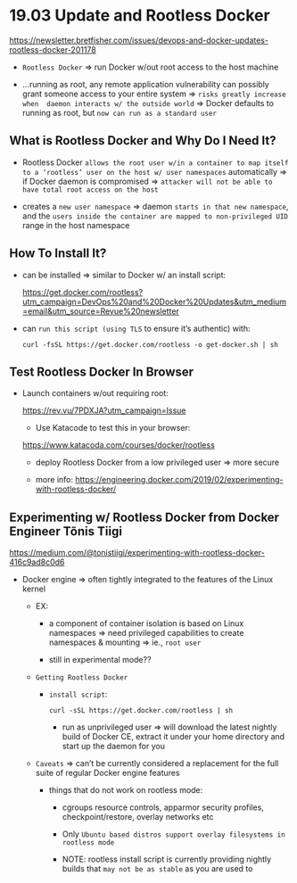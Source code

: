 # 19.03 Update and Rootless Docker

https://newsletter.bretfisher.com/issues/devops-and-docker-updates-rootless-docker-201178


- `Rootless Docker` => run Docker w/out root access to the host machine

- ...running as root, any remote application vulnerability can possibly grant someone access to your entire system => `risks greatly increase when  daemon interacts w/ the outside world` => Docker defaults to running as root, but `now can run as a standard user`


## What is Rootless Docker and Why Do I Need It?

- Rootless Docker `allows the root user w/in a container to map itself to a ‘rootless’ user on the host w/ user namespaces` automatically => if Docker daemon is compromised => `attacker will not be able to have total root access on the host`

- creates a `new user namespace` => daemon `starts in that new namespace`, and the `users inside the container are mapped to non-privileged UID` range in the host namespace

## How To Install It?

  - can be installed => similar to Docker w/ an install script:

    https://get.docker.com/rootless?utm_campaign=DevOps%20and%20Docker%20Updates&utm_medium=email&utm_source=Revue%20newsletter


  -  can `run this script (using TLS` to ensure it’s authentic) with:

      ` curl -fsSL https://get.docker.com/rootless -o get-docker.sh | sh `



## Test Rootless Docker In Browser

- Launch containers w/out requiring root:

  https://rev.vu/7PDXJA?utm_campaign=Issue

    - Use Katacode to test this in your browser:

    https://www.katacoda.com/courses/docker/rootless

  - deploy Rootless Docker from a low privileged user => more secure

  - more info: https://engineering.docker.com/2019/02/experimenting-with-rootless-docker/



## Experimenting w/ Rootless Docker from Docker Engineer Tõnis Tiigi

https://medium.com/@tonistiigi/experimenting-with-rootless-docker-416c9ad8c0d6

- Docker engine => often tightly integrated to the features of the Linux kernel

  - EX: 

    - a component of container isolation is based on Linux namespaces => need privileged capabilities to create namespaces & mounting => ie., `root user`

    - still in experimental mode?? 

  - `Getting Rootless Docker` 

    - `install script`:

      ` curl -sSL https://get.docker.com/rootless | sh `

      - run as unprivileged user => will download the latest nightly build of Docker CE, extract it under your home directory and start up the daemon for you

  - `Caveats` => can’t be currently considered a replacement for the full suite of regular Docker engine features

    - things that do not work on rootless mode:

      - cgroups resource controls, apparmor security profiles, checkpoint/restore, overlay networks etc
  
      - Only `Ubuntu based distros support overlay filesystems in rootless mode`

      - NOTE: rootless install script is currently providing nightly builds that `may not be as stable` as you are used to


